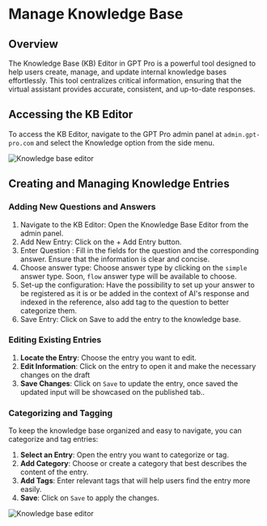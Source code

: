 # Manage Knowledge Base

## Overview

The Knowledge Base (KB) Editor in GPT Pro is a powerful tool designed to help users create, manage, and update internal knowledge bases effortlessly. This tool centralizes critical information, ensuring that the virtual assistant provides accurate, consistent, and up-to-date responses.

## Accessing the KB Editor

To access the KB Editor, navigate to the GPT Pro admin panel at `admin.gpt-pro.com` and select the Knowledge option from the side menu.

![Knowledge base editor](/KB-editor.png)

## Creating and Managing Knowledge Entries

### Adding New Questions and Answers
1.	Navigate to the KB Editor: Open the Knowledge Base Editor from the admin panel.
2.	Add New Entry: Click on the + Add Entry button.
3.	Enter Question : Fill in the fields for the question and the corresponding answer. Ensure that the information is clear and concise.
4.	Choose answer type: Choose answer type by clicking on the `simple` answer type. Soon, `flow` answer type will be available to choose.
5.  Set-up the configuration: Have the possibility to set up your answer to be registered as it is or be added in the context of AI's response and indexed in the reference, also add tag to the question to better categorize them.
5.  Save Entry: Click on Save to add the entry to the knowledge base.


### Editing Existing Entries

1. **Locate the Entry**: Choose the entry you want to edit.
2. **Edit Information**: Click on the entry to open it and make the necessary changes on the draft
3. **Save Changes**: Click on `Save` to update the entry, once saved the updated input will be showcased on the published tab..


### Categorizing and Tagging

To keep the knowledge base organized and easy to navigate, you can categorize and tag entries:

1. **Select an Entry**: Open the entry you want to categorize or tag.
2. **Add Category**: Choose or create a category that best describes the content of the entry.
3. **Add Tags**: Enter relevant tags that will help users find the entry more easily.
4. **Save**: Click on `Save` to apply the changes.

![Knowledge base editor](/KB-Tagging.png)

<Intercom />
<Hubspot />
<Clarity />
<GoogleAnalytics />